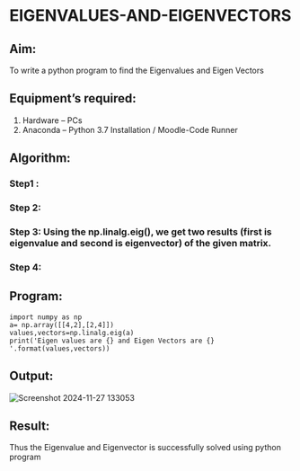 # EIGENVALUES-AND-EIGENVECTORS
## Aim:
To write a python program to find the Eigenvalues and Eigen Vectors
## Equipment’s required:
1. 	Hardware – PCs
2. 	Anaconda – Python 3.7 Installation / Moodle-Code Runner
## Algorithm:
### Step1 : 
### Step 2: 
### Step 3: Using the np.linalg.eig(),  we get two results (first is eigenvalue and second is eigenvector) of the given matrix.
### Step 4: 

## Program:
```
import numpy as np
a= np.array([[4,2],[2,4]])
values,vectors=np.linalg.eig(a)
print('Eigen values are {} and Eigen Vectors are {} '.format(values,vectors))

```
## Output:
![Screenshot 2024-11-27 133053](https://github.com/user-attachments/assets/bae9922f-b467-46a8-9d84-106b5b78417c)

## Result:
Thus the Eigenvalue and Eigenvector is successfully solved using python program

